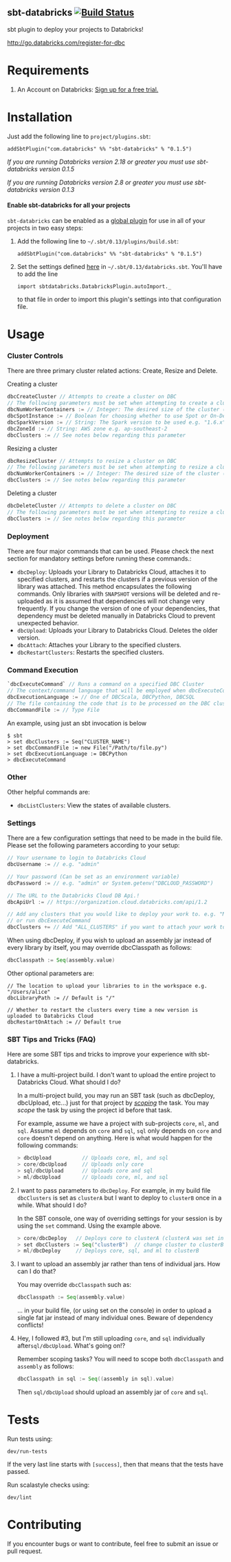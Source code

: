 sbt-databricks [![Build Status](https://travis-ci.org/databricks/sbt-databricks.svg)](http://travis-ci.org/databricks/sbt-databricks)
--------------

sbt plugin to deploy your projects to Databricks!

http://go.databricks.com/register-for-dbc

Requirements
============
1. An Account on Databricks: [Sign up for a free trial.](https://accounts.cloud.databricks.com/registration.html#signup)

Installation
============

Just add the following line to `project/plugins.sbt`:

```
addSbtPlugin("com.databricks" %% "sbt-databricks" % "0.1.5")
```

*If you are running Databricks version 2.18 or greater you must use sbt-databricks version 0.1.5*

*If you are running Databricks version 2.8 or greater you must use sbt-databricks version 0.1.3*

#### Enable sbt-databricks for all your projects

`sbt-databricks` can be enabled as a [global plugin](http://www.scala-sbt.org/0.13/tutorial/Using-Plugins.html#Global+plugins)
 for use in all of your projects in two easy steps:

1. Add the following line to `~/.sbt/0.13/plugins/build.sbt`:

    ```
    addSbtPlugin("com.databricks" %% "sbt-databricks" % "0.1.5")
    ```

2. Set the settings defined [here](#settings) in `~/.sbt/0.13/databricks.sbt`. You'll have to add the line

    ```
    import sbtdatabricks.DatabricksPlugin.autoImport._
    ```

    to that file in order to import this plugin's settings into that configuration file.

Usage
=====

### Cluster Controls

There are three primary cluster related actions: Create, Resize and Delete.

Creating a cluster
```scala
dbcCreateCluster // Attempts to create a cluster on DBC
// The following parameters must be set when attempting to create a cluster
dbcNumWorkerContainers := // Integer: The desired size of the cluster (in worker containers). 
dbcSpotInstance := // Boolean for choosing whether to use Spot or On-Demand instances
dbcSparkVersion := // String: The Spark version to be used e.g. "1.6.x"
dbcZoneId := // String: AWS zone e.g. ap-southeast-2
dbcClusters := // See notes below regarding this parameter
```

Resizing a cluster
```scala
dbcResizeCluster // Attempts to resize a cluster on DBC
// The following parameters must be set when attempting to resize a cluster
dbcNumWorkerContainers := // Integer: The desired size of the cluster (in worker containers). 
dbcClusters := // See notes below regarding this parameter
```

Deleting a cluster
```scala
dbcDeleteCluster // Attempts to delete a cluster on DBC
// The following parameters must be set when attempting to resize a cluster
dbcClusters := // See notes below regarding this parameter
```

### Deployment


There are four major commands that can be used. Please check the next section for mandatory
settings before running these commands.:
 - `dbcDeploy`: Uploads your Library to Databricks Cloud, attaches it to specified clusters,
  and restarts the clusters if a previous version of the library was attached. This method
  encapsulates the following commands. Only libraries with `SNAPSHOT` versions will be deleted
  and re-uploaded as it is assumed that dependencies will not change very frequently. If you
  change the version of one of your dependencies, that dependency must be deleted manually in
  Databricks Cloud to prevent unexpected behavior.
 - `dbcUpload`: Uploads your Library to Databricks Cloud. Deletes the older version.
 - `dbcAttach`: Attaches your Library to the specified clusters.
 - `dbcRestartClusters`: Restarts the specified clusters.

### Command Execution

```scala
`dbcExecuteCommand` // Runs a command on a specified DBC Cluster
// The context/command language that will be employed when dbcExecuteCommand is called
dbcExecutionLanguage := // One of DBCScala, DBCPython, DBCSQL
// The file containing the code that is to be processed on the DBC cluster
dbcCommandFile := // Type File
```

An example, using just an sbt invocation is below
```
$ sbt
> set dbcClusters := Seq("CLUSTER_NAME")
> set dbcCommandFile := new File("/Path/to/file.py")
> set dbcExecutionLanguage := DBCPython
> dbcExecuteCommand
```

### Other

Other helpful commands are:
 - `dbcListClusters`: View the states of available clusters.

### <a name="settings">Settings</a>

There are a few configuration settings that need to be made in the build file.
Please set the following parameters according to your setup:

```scala
// Your username to login to Databricks Cloud
dbcUsername := // e.g. "admin"

// Your password (Can be set as an environment variable)
dbcPassword := // e.g. "admin" or System.getenv("DBCLOUD_PASSWORD")

// The URL to the Databricks Cloud DB Api.!
dbcApiUrl := // https://organization.cloud.databricks.com/api/1.2

// Add any clusters that you would like to deploy your work to. e.g. "My Cluster"
// or run dbcExecuteCommand
dbcClusters += // Add "ALL_CLUSTERS" if you want to attach your work to all clusters
```

When using dbcDeploy, if you wish to upload an assembly jar instead of every library by itself,
you may override dbcClasspath as follows:

```scala
dbcClasspath := Seq(assembly.value)
```

Other optional parameters are:
```
// The location to upload your libraries to in the workspace e.g. "/Users/alice"
dbcLibraryPath := // Default is "/"

// Whether to restart the clusters every time a new version is uploaded to Databricks Cloud
dbcRestartOnAttach := // Default true
```

### SBT Tips and Tricks (FAQ)

Here are some SBT tips and tricks to improve your experience with sbt-databricks.

1. I have a multi-project build. I don't want to upload the entire project to Databricks Cloud.
What should I do?

    In a multi-project build, you may run an SBT task (such as dbcDeploy, dbcUpload, etc...) just for
    that project by [*scoping*](http://www.scala-sbt.org/0.13/docs/Tasks.html#Task+Scope) the task.
    You may *scope* the task by using the project id before that task.

    For example, assume we have a project with sub-projects `core`, `ml`, and `sql`. Assume `ml` depends
    on `core` and `sql`, `sql` only depends on `core` and `core` doesn't depend on anything. Here is
    what would happen for the following commands:

    ```scala
    > dbcUpload          // Uploads core, ml, and sql
    > core/dbcUpload     // Uploads only core
    > sql/dbcUpload      // Uploads core and sql
    > ml/dbcUpload       // Uploads core, ml, and sql
    ```

2. I want to pass parameters to `dbcDeploy`. For example, in my build file `dbcClusters` is set as
`clusterA` but I want to deploy to `clusterB` once in a while. What should I do?

    In the SBT console, one way of overriding settings for your session is by using the `set` command.
    Using the example above.

    ```scala
    > core/dbcDeploy   // Deploys core to clusterA (clusterA was set inside the build file)
    > set dbcClusters := Seq("clusterB")  // change cluster to clusterB
    > ml/dbcDeploy     // Deploys core, sql, and ml to clusterB
    ```

3. I want to upload an assembly jar rather than tens of individual jars. How can I do that?

    You may override `dbcClasspath` such as:

    ```scala
    dbcClasspath := Seq(assembly.value)
    ```

    ... in your build file, (or using set on the console) in order to upload a single fat jar instead
    of many individual ones. Beware of dependency conflicts\!

4. Hey, I followed \#3, but I'm still uploading `core`, and `sql` individually after`sql/dbcUpload`.
 What's going on\!?

    Remember scoping tasks? You will need to scope both `dbcClasspath` and `assembly` as follows:

    ```scala
    dbcClasspath in sql := Seq((assembly in sql).value)
    ```

    Then `sql/dbcUpload` should upload an assembly jar of `core` and `sql`.

Tests
=====

Run tests using:
```
dev/run-tests
```

If the very last line starts with `[success]`, then that means that the tests have passed.

Run scalastyle checks using:
```
dev/lint
```

Contributing
============

If you encounter bugs or want to contribute, feel free to submit an issue or pull request.
